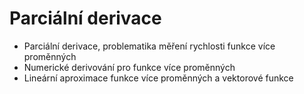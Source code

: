 # Parciální derivace

* Parciální derivace, problematika měření rychlosti funkce více proměnných
* Numerické derivování pro funkce více proměnných
* Lineární aproximace funkce více proměnných a vektorové funkce